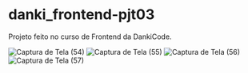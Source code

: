 # danki_frontend-pjt03
Projeto feito no curso de Frontend da DankiCode.


![Captura de Tela (54)](https://user-images.githubusercontent.com/69223872/166521384-c344e459-2081-4f37-9fe7-f107316bef9e.png)
![Captura de Tela (55)](https://user-images.githubusercontent.com/69223872/166521404-dc90a400-be5f-43fb-b930-0b40a6f39393.png)
![Captura de Tela (56)](https://user-images.githubusercontent.com/69223872/166521407-38620b13-db1a-44ed-9c66-45a479c7851d.png)
![Captura de Tela (57)](https://user-images.githubusercontent.com/69223872/166521417-139ff21a-1285-4b85-b7bd-1f390df06416.png)
